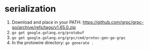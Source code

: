 serialization
=============

1. Download and place in your PATH: https://github.com/grpc/grpc-go/archive/refs/tags/v1.65.0.zip
2. `go get google.golang.org/protobuf`
3. `go get google.golang.org/grpc/cmd/protoc-gen-go-grpc`
4. In the protowire directory: `go generate .`